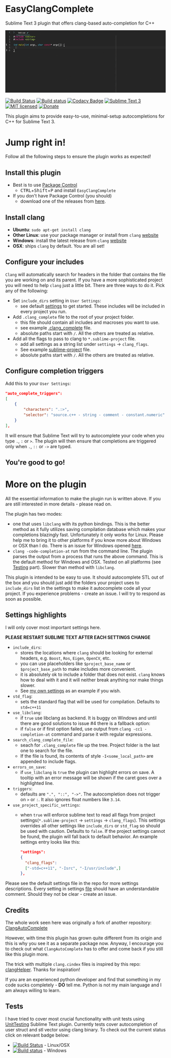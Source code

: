 # EasyClangComplete #

Sublime Text 3 plugin that offers clang-based auto-completion for C++

![Example](autocomplete_show_off.gif)

[![Build Status](https://travis-ci.org/niosus/EasyClangComplete.svg?branch=master)](https://travis-ci.org/niosus/EasyClangComplete)
[![Build status](https://ci.appveyor.com/api/projects/status/4h4lfyomah06om2t/branch/master?svg=true)](https://ci.appveyor.com/project/niosus/easyclangcomplete/branch/master)
[![Codacy Badge](https://goo.gl/PDVYTj)](https://goo.gl/h52rHl)
[![Sublime Text 3](https://img.shields.io/badge/Sublime%20Text-3-green.svg)](https://www.sublimetext.com/3)
[![MIT licensed](https://img.shields.io/badge/license-MIT-blue.svg)](./LICENSE)
[![Donate](https://img.shields.io/badge/Donate-PayPal-green.svg)](https://www.paypal.com/cgi-bin/webscr?cmd=_s-xclick&hosted_button_id=2QLY7J4Q944HS)

This plugin aims to provide easy-to-use, minimal-setup autocompletions for C++
for Sublime Text 3.

# Jump right in! #
Follow all the following steps to ensure the plugin works as expected!

## Install this plugin ##
- Best is to use [Package Control](https://packagecontrol.io/installation)
  + <kbd>CTRL</kbd>+<kbd>Shift</kbd>+<kbd>P</kbd> and install
    `EasyClangComplete`
- If you don't have Package Control (you should)
  + download one of the releases from
    [here](https://github.com/niosus/EasyClangComplete/releases).

## Install clang ##
- **Ubuntu**: `sudo apt-get install clang`
- **Other Linux**: use your package manager or install from `clang`
  [website](http://llvm.org/releases/download.html)
- **Windows**: install the latest release from `clang`
  [website](http://llvm.org/releases/download.html)
- **OSX**: ships `clang` by default. You are all set!

## Configure your includes ##
`Clang` will automatically search for headers in the folder that contains the
file you are working on and its parent. If you have a more sophisticated
project you will need to help `clang` just a little bit. There are three ways
to do it. Pick any of the following:

- Set `include_dirs` setting in `User Settings`:
  + see default [settings](EasyClangComplete.sublime-settings) to get started.
    These includes will be included in every project you run.
- Add `.clang_complete` file to the root of your project folder.
  + this file should contain all includes and macroses you want to use.
  + see example [.clang_complete](.clang_complete) file.
  + absolute paths start with `/`. All the others are treated as relative.
- Add all the flags to pass to clang to `*.sublime-project` file.
  + add all settings as a string list under `settings` -> `clang_flags`.
  + See example [sublime-project](easy_clang_complete.sublime-project#L22)
    file.
  + absolute paths start with `/`. All the others are treated as relative.

## Configure completion triggers ##
Add this to your `User Settings`:
```json
"auto_complete_triggers":
[
    {
        "characters": ".:>",
        "selector": "source.c++ - string - comment - constant.numeric"
    }
],
```
It will ensure that Sublime Text will try to autocomplete your code when you
type `.`, `:` or `>`. The plugin will then ensure that completions are
triggered only when `.`, `::` or `->` are typed.
## You're good to go! ##

# More on the plugin #

All the essential information to make the plugin run is written above. If you
are still interested in more details - please read on.

The plugin has two modes:

- one that uses `libclang` with its python bindings. This is the better method
  as it fully utilizes saving compilation database which makes your completions
  blazingly fast. Unfortunately it only works for Linux. Please help me to
  bring it to other platforms if you know more about Windows or OSX than I do.
  There is an issue for Windows opened
  [here](https://github.com/niosus/EasyClangComplete/issues/4).
- `clang -code-completion-at` run from the command line. The plugin parses the
  output from a process that runs the above command. This is the default method
  for Windows and OSX. Tested on all platforms (see [Testing](#tests) part).
  Slower than method with `libclang`.

This plugin is intended to be easy to use. It should autocomplete STL out of
the box and you should just add the folders your project uses to `include_dirs`
list in the settings to make it autocomplete code all your project. If you
experience problems - create an issue. I will try to respond as soon as
possible.

## Settings highlights ##
I will only cover most important settings here.

**PLEASE RESTART SUBLIME TEXT AFTER EACH SETTINGS CHANGE**

- `include_dirs`:
    + stores the locations where `clang` should be looking for external
      headers, e.g. `Boost`, `Ros`, `Eigen`, `OpenCV`, etc.
    + you can use placeholders like `$project_base_name` or
      `$project_base_path` to make includes more convenient.
    + it is absolutely ok to include a folder that does not exist. `clang`
      knows how to deal with it and it will neither break anything nor make
      things slower.
    + See [my own settings](https://github.com/niosus/config-sublime/blob/master/Packages%2FUser%2FEasyClangComplete.sublime-settings#L4) as an example if you wish.
- `std_flag`:
    + sets the standard flag that will be used for compilation. Defaults to
      `std=c++11`
- `use_libclang`:
    + if `true` use libclang as backend. It is buggy on Windows and until there
      are good solutions to issue #4 there is a fallback option:
    + if `false` or if first option failed, use output from `clang -cc1
      -completion-at` command and parse it with regular expressions.
- `search_clang_complete_file`:
    + seach for `.clang_complete` file up the tree. Project folder is the last
      one to search for the file.
    + If the file is found, its contents of style `-I<some_local_path>` are
      appended to include flags.
- `errors_on_save`:
    + if `use_libclang` is `true` the plugin can highlight errors on save. A
      tooltip with an error message will be shown if the caret goes over a
      highlighted line.
- `triggers`:
    + defaults are `".", "::", "->"`. The autocompletion does not trigger on
      `>` or `:`. It also ignores float numbers like `3.14`.
- `use_project_specific_settings`:
    + when `true` will enforce sublime text to read all flags from project
      settings(`*.sublime-project` -> `settings` -> `clang_flags`). This
      settings overrides all other settings like `include_dirs` or `std_flag`
      so should be used with caution. Defaults to `false`. If the project
      settings cannot be found, the plugin will fall back to default behavior.
      An example settings entry looks like this:

      ```json
      "settings":
      {
        "clang_flags":
        ["-std=c++11", "-Isrc", "-I/usr/include",]
      },
      ```

Please see the default settings file in the repo for more settings
descriptions. Every setting in settings
[file](EasyClangComplete.sublime-settings) should have an understandable
comment. Should they not be clear - create an issue.


## Credits ##
The whole work seen here was originally a fork of another repository:
[ClangAutoComplete](https://github.com/pl-ca/ClangAutoComplete)

However, with time this plugin has grown quite different from its origin and
this is why you see it as a separate package now. Anyway, I encourage you to
check out what `ClangAutoComplete` has to offer and come back if you still like
this plugin more.

The trick with multiple `clang.cindex` files is inspired by this repo:
[clangHelper](https://github.com/griebd/clangHelper). Thanks for inspiration!

If you are an experienced python developer and find that something in my code
sucks completely - **DO** tell me. Python is not my main language and I am
always willing to learn.

## Tests ##
I have tried to cover most crucial functionality with unit tests using
[UnitTesting](https://github.com/randy3k/UnitTesting) Sublime Text plugin.
Currently tests cover autocompletion of user struct and stl vector using clang
binary. To check out the current status click on relevant badge below:

- [![Build Status](https://goo.gl/3KUIVo)](https://goo.gl/nJ2NOU) - Linux/OSX
- [![Build status](https://goo.gl/FqsNzm)](https://goo.gl/4N6nxe) - Windows
